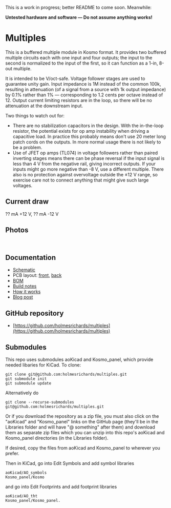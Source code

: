 This is a work in progress; better README to come soon. Meanwhile:

**Untested hardware and software — Do not assume anything works!**

# Multiples

This is a buffered multiple module in Kosmo format. It provides two buffered multiple circuits each with one input and four outputs; the input to the second is normalized to the input of the first, so it can function as a 1-in, 8-out multiple.

It is intended to be V/oct-safe. Voltage follower stages are used to guarantee unity gain. Input impedance is 1M instead of the common 100k, resulting in attenuation (of a signal from a source with 1k output impedance) by 0.1% rather than 1% — corresponding to 1.2 cents per octave instead of 12. Output current limiting resistors are in the loop, so there will be no attenuation at the downstream input.

Two things to watch out for:

* There are no stabilization capacitors in the design. With the in-the-loop resistor, the potential exists for op amp instability when driving a capacitive load. In practice this probably means don't use 20 meter long patch cords on the outputs. In more normal usage there is not likely to be a problem.
* Use of JFET op amps (TL074) in voltage followers rather than paired inverting stages means there can be phase reversal if the input signal is less than 4 V from the negative rail, giving incorrect outputs. If your inputs might go more negative than -8 V, use a different multiple. There also is no protection against overvoltage outside the ±12 V range, so exercise care not to connect anything that might give such large voltages.

## Current draw
?? mA +12 V, ?? mA -12 V


## Photos

![]()

![]()

## Documentation

* [Schematic](Docs/multiples.pdf)
* PCB layout: [front](Docs/multiples_layout_front.pdf), [back](Docs/multiples_layout_back.pdf)
* [BOM](Docs/multiples_bom.md)
* [Build notes](Docs/build.md)
* [How it works](Docs/howitworks.md)
* [Blog post]()

## GitHub repository

* [https://github.com/holmesrichards/multiples](https://github.com/holmesrichards/multiples)

## Submodules

This repo uses submodules aoKicad and Kosmo_panel, which provide needed libaries for KiCad. To clone:

```
git clone git@github.com:holmesrichards/multiples.git
git submodule init
git submodule update
```


Alternatively do

```
git clone --recurse-submodules git@github.com:holmesrichards/multiples.git
```

Or if you download the repository as a zip file, you must also click on the "aoKicad" and "Kosmo\_panel" links on the GitHub page (they'll be in the Libraries folder and will have "@ something" after them) and download them as separate zip files which you can unzip into this repo's aoKicad and Kosmo\_panel directories (in the Libraries folder).

If desired, copy the files from aoKicad and Kosmo\_panel to wherever you prefer. 

Then in KiCad, go into Edit Symbols and add symbol libraries 

```
aoKicad/AO_symbols
Kosmo_panel/Kosmo
```
and go into Edit Footprints and add footprint libraries 
```
aoKicad/AO_tht
Kosmo_panel/Kosmo_panel.
```
